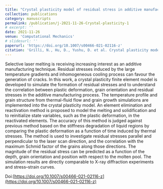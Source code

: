 ```yaml
---
title: "Crystal plasticity model of residual stress in additive manufacturing using the element elimination and reactivation method"
collection: publications
category: manuscripts
permalink: /publication/j-2021-11-26-Crystal-plasticity-1
# excerpt: ''
date: 2021-11-26
venue: 'Computational Mechanics'
# slidesurl: ''
paperurl: 'https://doi.org/10.1007/s00466-021-02116-z'
citation: 'Grilli, N., Hu, D., Yushu, D. et al. Crystal plasticity model of residual stress in additive manufacturing using the element elimination and reactivation method. Comput Mech 69, 825–845 (2022).'
---
```


Selective laser melting is receiving increasing interest as an additive manufacturing technique. Residual stresses induced by the large temperature gradients and inhomogeneous cooling process can favour the generation of cracks. In this work, a crystal plasticity finite element model is developed to simulate the formation of residual stresses and to understand the correlation between plastic deformation, grain orientation and residual stresses in the additive manufacturing process. The temperature profile and grain structure from thermal-fluid flow and grain growth simulations are implemented into the crystal plasticity model. An element elimination and reactivation method is proposed to model the melting and solidification and to reinitialize state variables, such as the plastic deformation, in the reactivated elements. The accuracy of this method is judged against previous method based on the stiffness degradation of liquid regions by comparing the plastic deformation as a function of time induced by thermal stresses. The method is used to investigate residual stresses parallel and perpendicular to the laser scan direction, and the correlation with the maximum Schmid factor of the grains along those directions. The magnitude of the residual stress can be predicted as a function of the depth, grain orientation and position with respect to the molten pool. The simulation results are directly comparable to X-ray diffraction experiments and stress–strain curves.

Doi:[https://doi.org/10.1007/s00466-021-02116-z](https://doi.org/10.1007/s00466-021-02116-z)
